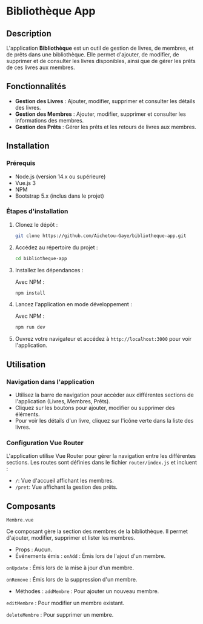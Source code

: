# Bibliothèque App

## Description
L'application **Bibliothèque** est un outil de gestion de livres, de membres, et de prêts dans une bibliothèque. Elle permet d'ajouter, de modifier, de supprimer et de consulter les livres disponibles, ainsi que de gérer les prêts de ces livres aux membres.

## Fonctionnalités
- **Gestion des Livres** : Ajouter, modifier, supprimer et consulter les détails des livres.
- **Gestion des Membres** : Ajouter, modifier, supprimer et consulter les informations des membres.
- **Gestion des Prêts** : Gérer les prêts et les retours de livres aux membres.

## Installation

### Prérequis
- Node.js (version 14.x ou supérieure)
- Vue.js 3
- NPM 
- Bootstrap 5.x (inclus dans le projet)

### Étapes d'installation

1. Clonez le dépôt :

    ```bash
    git clone https://github.com/Aichetou-Gaye/bibliotheque-app.git
    ```

2. Accédez au répertoire du projet :

    ```bash
    cd bibliotheque-app
    ```

3. Installez les dépendances :

    Avec NPM :

    ```bash
    npm install
    ```

4. Lancez l'application en mode développement :

    Avec NPM :

    ```bash
    npm run dev
    ```

  

5. Ouvrez votre navigateur et accédez à `http://localhost:3000` pour voir l'application.

## Utilisation

### Navigation dans l'application
- Utilisez la barre de navigation pour accéder aux différentes sections de l'application (Livres, Membres, Prêts).
- Cliquez sur les boutons pour ajouter, modifier ou supprimer des éléments.
- Pour voir les détails d'un livre, cliquez sur l'icône verte dans la liste des livres.

### Configuration Vue Router
L'application utilise Vue Router pour gérer la navigation entre les différentes sections. Les routes sont définies dans le fichier `router/index.js` et incluent :
- `/`: Vue d'accueil affichant les membres.
- `/pret`: Vue affichant la gestion des prêts.

## Composants

`Membre.vue`

 Ce composant gère la section des membres de la bibliothèque. Il permet d'ajouter, modifier, supprimer et lister les membres.
- Props : Aucun.
- Événements émis :
`onAdd` : Émis lors de l'ajout d'un membre.

`onUpdate` : Émis lors de la mise à jour d'un membre.

`onRemove` : Émis lors de la suppression d'un membre.
- Méthodes :
`addMembre` : Pour ajouter un nouveau membre.

`editMembre` : Pour modifier un membre existant.

`deleteMembre` : Pour supprimer un membre.
